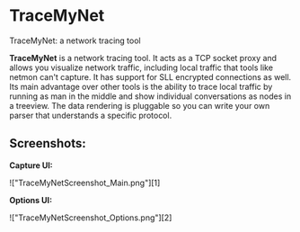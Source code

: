 # TraceMyNet
TraceMyNet: a network tracing tool

**TraceMyNet** is a network tracing tool. It acts as a TCP socket proxy and allows you visualize network traffic, including local traffic that tools like netmon can't capture. It has support for SLL encrypted connections as well. Its main advantage over other tools is the ability to trace local traffic by running as man in the middle and show individual conversations as nodes in a treeview. The data rendering is pluggable so you can write your own parser that understands a specific protocol.  

## Screenshots:

**Capture UI:**

!["TraceMyNetScreenshot_Main.png"][1]

**Options UI:**

!["TraceMyNetScreenshot_Options.png"][2]

